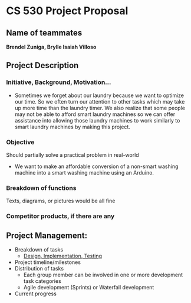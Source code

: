 # CS 530 Project Proposal
## Name of teammates
**Brendel Zuniga, Brylle Isaiah Villoso**

## Project Description
### Initiative, Background, Motivation…
-	Sometimes we forget about our laundry because we want to optimize our time. So we often turn our attention to other tasks which may take up more time than the laundry timer. We also realize that some people may not be able to afford smart laundry machines so we can offer assistance into allowing those laundry machines to work similarly to smart laundry machines by making this project.

### Objective
Should partially solve a practical problem in real-world
-	We want to make an affordable conversion of a non-smart washing machine into a smart washing machine using an Arduino. 

### Breakdown of functions
Texts, diagrams, or pictures would be all fine

### Competitor products, if there are any

## Project Management:
- Breakdown of tasks
  - [Design, Implementation, Testing](https://trello.com/invite/b/3cojUJlh/ATTI8e29e608ab0c6605c77fc9270a2ed50962869D3A/cs-530-laundry-timer)
- Project timeline/milestones
- Distribution of tasks
  - Each group member can be involved in one or more development task categories
  - Agile development (Sprints) or Waterfall development
- Current progress
